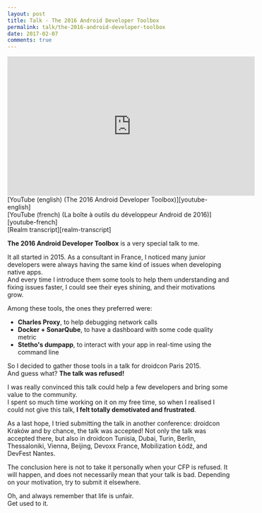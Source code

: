 ```yaml
---
layout: post
title: Talk - The 2016 Android Developer Toolbox
permalink: talk/the-2016-android-developer-toolbox
date: 2017-02-07
comments: true
---
```


<iframe width="560" height="315" src="https://www.youtube.com/embed/VBbzTyY1k7I" frameborder="0" allowfullscreen></iframe>
[YouTube (english) (The 2016 Android Developer Toolbox)][youtube-english]<br>
[YouTube (french) (La boîte à outils du développeur Android de 2016)][youtube-french]<br>
[Realm transcript][realm-transcript]<br>

**The 2016 Android Developer Toolbox** is a very special talk to me.

It all started in 2015. As a consultant in France, I noticed many junior developers were always having the same kind of issues when developing native apps.<br>
And every time I introduce them some tools to help them understanding and fixing issues faster, I could see their eyes shining, and their motivations grow.

Among these tools, the ones they preferred were:

* **Charles Proxy**, to help debugging network calls
* **Docker + SonarQube**, to have a dashboard with some code quality metric
* **Stetho's dumpapp**, to interact with your app in real-time using the command line

So I decided to gather those tools in a talk for droidcon Paris 2015.<br>
And guess what? **The talk was refused!**

I was really convinced this talk could help a few developers and bring some value to the community.<br>
I spent so much time working on it on my free time, so when I realised I could not give this talk, **I felt totally demotivated and frustrated**.

As a last hope, I tried submitting the talk in another conference: droidcon Kraków and by chance, the talk was accepted!
Not only the talk was accepted there, but also in droidcon Tunisia, Dubai, Turin, Berlin, Thessaloniki, Vienna, Beijing, Devoxx France, Mobilization Łódź, and DevFest Nantes.

The conclusion here is not to take it personally when your CFP is refused. It will happen, and does not necessarily mean that your talk is bad.
Depending on your motivation, try to submit it elsewhere.

Oh, and always remember that life is unfair.<br>
Get used to it.

[realm-transcript]: https://realm.io/news/mobilization-gautier-mechling-the-2016-android-developer-toolbox/
[youtube-english]: https://www.youtube.com/embed/VBbzTyY1k7I
[youtube-french]: https://www.youtube.com/watch?v=IdSjhYaDju8
